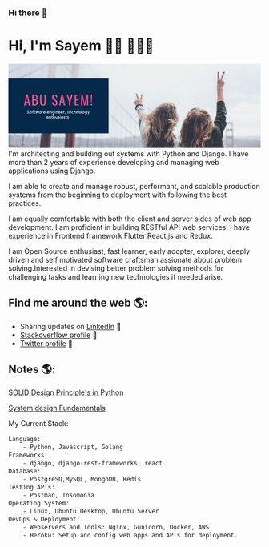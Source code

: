 ### Hi there 👋

# Hi, I'm Sayem 👋🏾 👩🏾‍💻

<img src="https://github.com/abu-sayem/abu-sayem/blob/main/gh-header.png" alt="banner that says Abu Sayem - software engineer, technology enthugiast">
I'm  architecting and building out systems with Python and Django. I have more than 2 years of experience developing and managing web applications using Django.

I am able to create and manage robust, performant, and scalable production systems from the beginning to deployment with following the best practices.

I am equally comfortable with both the client and server sides of web app development. I am proficient in building RESTful API web services. I have experience in Frontend framework Flutter React.js and Redux. 

I am Open Source enthusiast, fast learner, early adopter, explorer, deeply driven and self motivated software craftsman assionate about problem solving.Interested in devising better problem solving methods for challenging tasks and learning new technologies if needed arise.


## Find me around the web 🌎:
- Sharing updates on <a href="https://www.linkedin.com/in/abusaayem/">LinkedIn</a> 💼
- <a href="https://stackoverflow.com/users/12792869/abu-sayem"> Stackoverflow profile</a> 🏓
- <a href="https://twitter.com/__sayem"> Twitter profile</a> 🏓


## Notes 🌎:
[SOLID Design Principle's in Python](https://www.notion.so/neonwave/SOLID-Design-Principle-s-in-Python-40ed046a9c8148159921fb1cbb4d5eee)

[System design Fundamentals](https://www.notion.so/neonwave/System-design-Fundamentals-f32057fb39ef47e5996adbd86519f838)

My Current Stack:
```
Language:
    - Python, Javascript, Golang
Frameworks: 
    - django, django-rest-frameworks, react
Database: 
    - PostgreSQ,MySQL, MongoDB, Redis
Testing APIs: 
    - Postman, Insomonia
Operating System:
    - Linux, Ubuntu Desktop, Ubuntu Server
DevOps & Deployment:
    - Webservers and Tools: Nginx, Gunicorn, Docker, AWS.
    - Heroku: Setup and config web apps and APIs for deployment.
     
```
